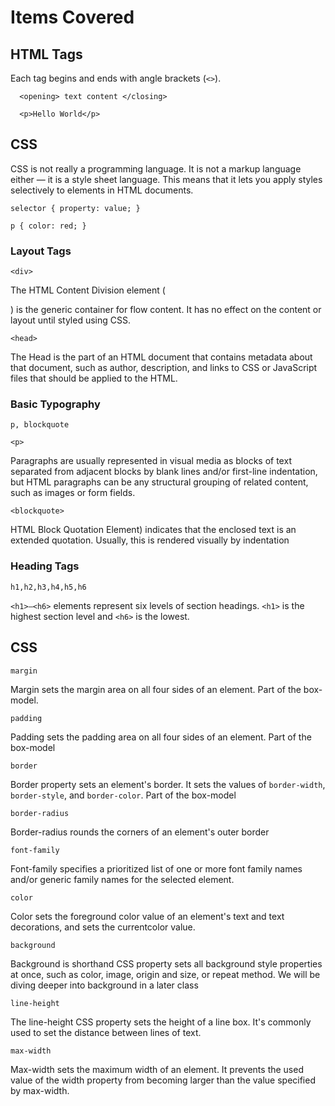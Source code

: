# Items Covered

## HTML Tags

Each tag begins and ends with angle brackets (`<>`).
```
  <opening> text content </closing>

  <p>Hello World</p>

```

## CSS

CSS is not really a programming language. It is not a markup language either — it is a style sheet language. This means that it lets you apply styles selectively to elements in HTML documents.

```
selector { property: value; }

p { color: red; }

```

### Layout Tags

`<div>`

The HTML Content Division element (<div>) is the generic container for flow content. It has no effect on the content or layout until styled using CSS.

`<head>`

The Head is the part of an HTML document that contains metadata about that document, such as author, description, and links to CSS or JavaScript files that should be applied to the HTML.


### Basic Typography

`p, blockquote`

`<p>`

Paragraphs are usually represented in visual media as blocks of text separated from adjacent blocks by blank lines and/or first-line indentation, but HTML paragraphs can be any structural grouping of related content, such as images or form fields.

`<blockquote>`

HTML Block Quotation Element) indicates that the enclosed text is an extended quotation. Usually, this is rendered visually by indentation

### Heading Tags

`h1,h2,h3,h4,h5,h6`

`<h1>–<h6>` elements represent six levels of section headings. `<h1>` is the highest section level and `<h6>` is the lowest.


## CSS

`margin`

Margin sets the margin area on all four sides of an element. Part of the box-model.

`padding`

Padding sets the padding area on all four sides of an element. Part of the box-model

`border`

Border property sets an element's border. It sets the values of `border-width`, `border-style`, and `border-color`. Part of the box-model

`border-radius`

Border-radius rounds the corners of an element's outer border 

`font-family`

Font-family specifies a prioritized list of one or more font family names and/or generic family names for the selected element.

`color`

Color sets the foreground color value of an element's text and text decorations, and sets the currentcolor value. 

`background`

Background is shorthand CSS property sets all background style properties at once, such as color, image, origin and size, or repeat method. We will be diving deeper into background in a later class

`line-height`

The line-height CSS property sets the height of a line box. It's commonly used to set the distance between lines of text.

`max-width`

Max-width sets the maximum width of an element. It prevents the used value of the width property from becoming larger than the value specified by max-width.